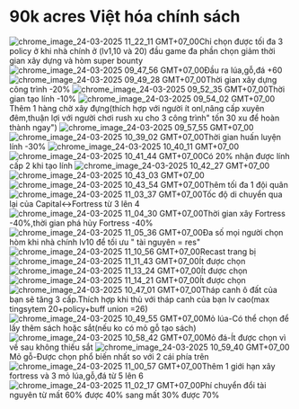 # 90k acres Việt hóa chính sách
![chrome_image_24-03-2025 11_22_11 GMT+07_00](https://github.com/user-attachments/assets/ecb2ea43-7b34-4414-8b90-ea8a0730794a)Chỉ chọn được tối đa 3 policy ở khi nhà chính ở (lv1,10 và 20) đầu game đa phần chọn giảm thời gian xây dựng và hòm super bounty
![chrome_image_24-03-2025 09_47_56 GMT+07_00](https://github.com/user-attachments/assets/611b540a-93a3-495e-a984-95e93fe7162f)Đầu ra lúa,gỗ,đá +60
![chrome_image_24-03-2025 09_49_28 GMT+07_00](https://github.com/user-attachments/assets/f1c34a76-2f46-4998-ab5e-fee47e45410c)Thời gian xây dựng công trình -20%
![chrome_image_24-03-2025 09_52_35 GMT+07_00](https://github.com/user-attachments/assets/ee81a31e-a262-42dd-9d01-f3a2c1de3bc7)Thời gian tạo lính -10%
![chrome_image_24-03-2025 09_54_02 GMT+07_00](https://github.com/user-attachments/assets/eb2bc16a-ac30-4722-8562-8d4cdefd2511)Thêm 1 hàng chờ xây đựng(thích hợp với người ít onl,nâng cấp xuyên đêm,thuận lợi với người chơi rush xu cho 3 công trình" tốn 30 xu để hoàn thành ngay")
![chrome_image_24-03-2025 09_57_55 GMT+07_00](https://github.com/user-attachments/assets/4c8c681e-6d44-476c-b369-b01926ffa244)
![chrome_image_24-03-2025 10_39_02 GMT+07_00](https://github.com/user-attachments/assets/941ce285-53a2-422b-868b-958af69f9df9)Thời gian huấn luyện lính -30%
![chrome_image_24-03-2025 10_40_11 GMT+07_00](https://github.com/user-attachments/assets/cfafb296-6dca-49e6-9ce5-29885d265069)
![chrome_image_24-03-2025 10_41_44 GMT+07_00](https://github.com/user-attachments/assets/1df8e78d-1a92-4a40-bace-7fb9b87bb0e6)Có 20% nhận được lính cấp 2 khi tạo lính
![chrome_image_24-03-2025 10_42_27 GMT+07_00](https://github.com/user-attachments/assets/145a4e8e-e4c7-4540-8690-581b45e417de)
![chrome_image_24-03-2025 10_43_03 GMT+07_00](https://github.com/user-attachments/assets/575f5bac-ef42-4ccd-a743-126d7744f62d)
![chrome_image_24-03-2025 10_43_54 GMT+07_00](https://github.com/user-attachments/assets/5b85ee09-c5b5-4433-85da-5b36e2549206)Thêm tối đa 1 đội quân
![chrome_image_24-03-2025 11_03_37 GMT+07_00](https://github.com/user-attachments/assets/a6dcc587-5ba2-4007-aaa6-3254390f450a)Tốc độ di chuyển qua lại của Capital<->Fortress từ 3 lên 4
![chrome_image_24-03-2025 11_04_30 GMT+07_00](https://github.com/user-attachments/assets/d64ac41f-d8f7-47fd-b1fb-b1cdd9c9d30d)Thời gian xây Fortress -40%,thời gian phá hủy Fortress -40%
![chrome_image_24-03-2025 11_05_36 GMT+07_00](https://github.com/user-attachments/assets/5f0f1b00-bb2b-4b81-aa6f-523b9a005248)Đa số mọi người chọn hòm khi nhà chính lv10 để tối ưu " tài nguyên = res"
![chrome_image_24-03-2025 11_10_56 GMT+07_00](https://github.com/user-attachments/assets/77b61b94-7b54-4d2f-979f-fa18a149b3ef)Recast trang bị
![chrome_image_24-03-2025 11_11_43 GMT+07_00](https://github.com/user-attachments/assets/ebbaa6c6-df7b-499b-941b-9fb4db4998af)Ít được chọn
![chrome_image_24-03-2025 11_13_24 GMT+07_00](https://github.com/user-attachments/assets/ca2aba13-dfb0-44b9-9fa8-c7e2792278b8)Ít được chọn
![chrome_image_24-03-2025 11_14_21 GMT+07_00](https://github.com/user-attachments/assets/79a4bf11-8baa-428b-93ec-8fbe03392e9a)Ít được chọn
![chrome_image_24-03-2025 10_47_01 GMT+07_00](https://github.com/user-attachments/assets/286dac48-045e-4266-8010-fc17d262b17a)Tháp canh ô đất của bạn sẽ tăng 3 cấp.Thích hợp khi thủ với tháp canh của bạn lv cao(max tingsytem 20+policy+buff union =26)
![chrome_image_24-03-2025 10_49_55 GMT+07_00](https://github.com/user-attachments/assets/4879cd5d-4823-4289-9877-1901a5e16390)Mỏ lúa-Có thể chọn để lấy thêm sách hoặc sắt(nếu ko có mỏ gỗ tạo sách)
![chrome_image_24-03-2025 10_58_42 GMT+07_00](https://github.com/user-attachments/assets/24663e56-a44c-4f88-8002-85919f927305)Mỏ đá-Ít được chọn vì về sau không thiếu sắt
![chrome_image_24-03-2025 10_59_40 GMT+07_00](https://github.com/user-attachments/assets/6ec82b65-7309-4e89-a408-5d9600c8e689)Mỏ gỗ-Được chọn phổ biến nhất so với 2 cái phía trên
![chrome_image_24-03-2025 11_00_57 GMT+07_00](https://github.com/user-attachments/assets/bb2b8338-1895-4ae3-b6b8-ddd848d0a42d)Thêm 1 giới hạn xây fortress và 3 mỏ lúa,gỗ,đá từ 5 lên 6
![chrome_image_24-03-2025 11_02_17 GMT+07_00](https://github.com/user-attachments/assets/70cc117f-e9a9-4ca5-b42e-80d068f4bcae)Phí chuyển đổi tài nguyên từ mất 60% được 40% sang mất 30% được 70%
